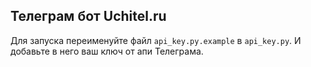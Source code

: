## Телеграм бот Uchitel.ru

Для запуска переименуйте файл `api_key.py.example` в `api_key.py`. И добавьте в него ваш ключ от апи Телеграма.